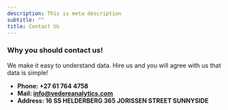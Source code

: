 ```yaml
---
description: This is meta description
subtitle: ""
title: Contact Us
---
```



### Why you should contact us!

We make it easy to understand data. Hire us and you will agree with us that data is simple!


* **Phone: +27 61 764 4758** 
* **Mail: info@vedereanalytics.com**
* **Address: 16 SS HELDERBERG 365 JORISSEN STREET SUNNYSIDE**


